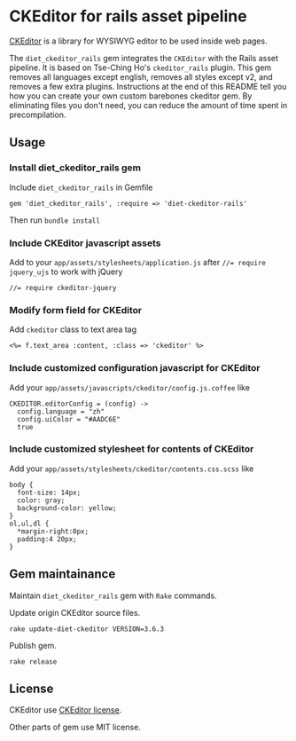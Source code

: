 # CKEditor for rails asset pipeline

[CKEditor](http://ckeditor.com/) is a library for WYSIWYG editor to be used inside web pages.

The `diet_ckeditor_rails` gem integrates the `CKEditor` with the Rails asset pipeline. It is
based on Tse-Ching Ho's `ckeditor_rails` plugin. This gem removes all languages except english,
removes all styles except v2, and removes a few extra plugins. Instructions at the end of
this README tell you how you can create your own custom barebones ckeditor gem. By eliminating
files you don't need, you can reduce the amount of time spent in precompilation.

## Usage

### Install diet_ckeditor_rails gem

Include `diet_ckeditor_rails` in Gemfile

    gem 'diet_ckeditor_rails', :require => 'diet-ckeditor-rails'

Then run `bundle install`

### Include CKEditor javascript assets

Add to your `app/assets/stylesheets/application.js` after `//= require jquery_ujs` to work with jQuery

    //= require ckeditor-jquery

### Modify form field for CKEditor

Add `ckeditor` class to text area tag

    <%= f.text_area :content, :class => 'ckeditor' %>

### Include customized configuration javascript for CKEditor

Add your `app/assets/javascripts/ckeditor/config.js.coffee` like

    CKEDITOR.editorConfig = (config) ->
      config.language = "zh"
      config.uiColor = "#AADC6E"
      true

### Include customized stylesheet for contents of CKEditor

Add your `app/assets/stylesheets/ckeditor/contents.css.scss` like

    body {
      font-size: 14px;
      color: gray;
      background-color: yellow;
    }
    ol,ul,dl {
      *margin-right:0px;
      padding:4 20px;
    }

## Gem maintainance

Maintain `diet_ckeditor_rails` gem with `Rake` commands.

Update origin CKEditor source files.

    rake update-diet-ckeditor VERSION=3.6.3

Publish gem.

    rake release

## License

CKEditor use [CKEditor license](http://ckeditor.com/license).

Other parts of gem use MIT license.
